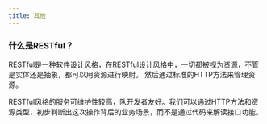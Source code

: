 ```yaml
---
title: 其他
---
```


### 什么是RESTful？
RESTful是一种软件设计风格，在RESTful设计风格中，一切都被视为资源，不管是实体还是抽象，都可以用资源进行映射。
然后通过标准的HTTP方法来管理资源。

RESTful风格的服务可维护性较高，队开发者友好。我们可以通过HTTP方法和资源类型，初步判断出这次操作背后的业务场景，而不是通过代码来解读接口功能。

